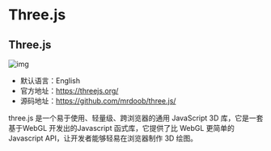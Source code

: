 # Three.js

## Three.js

![img](/images/javascript/js-frame/three/10001.png)

- 默认语言：English
- 官方地址：https://threejs.org/
- 源码地址：https://github.com/mrdoob/three.js/

three.js 是一个易于使用、轻量级、跨浏览器的通用 JavaScript 3D 库，它是一套基于WebGL 开发出的Javascript 函式库，它提供了比 WebGL 更简单的Javascript API，让开发者能够轻易在浏览器制作 3D 绘图。